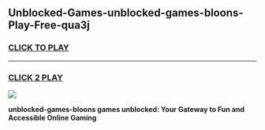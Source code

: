 
## Unblocked-Games-unblocked-games-bloons-Play-Free-qua3j
<h3>
<a href="https://premium76.site?title=unblocked-games-bloons&ref=09A">CLICK TO PLAY</a></h3>
<hr>

<h3>
<a href="https://premium76.site?title=unblocked-games-bloons&ref=09A">CLICK 2 PLAY</a>
  
</h3>

<a href="https://premium76.site?title=unblocked-games-bloons&ref=09A"><img src="https://clearcache.store/games.png"></a>


**unblocked-games-bloons games unblocked: Your Gateway to Fun and Accessible Online Gaming**
